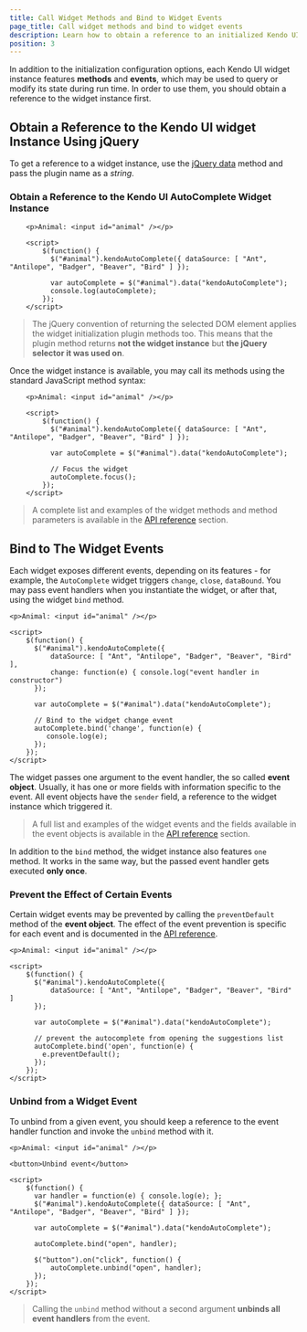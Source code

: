 ```yaml
---
title: Call Widget Methods and Bind to Widget Events
page_title: Call widget methods and bind to widget events
description: Learn how to obtain a reference to an initialized Kendo UI widget instance and call its methods and events
position: 3
---
```


In addition to the initialization configuration options, each Kendo UI widget instance features **methods** and **events**, which may be used to query or modify its state during run time. In order to use them, you should obtain a reference to the widget instance first.

## Obtain a Reference to the Kendo UI widget Instance Using jQuery

To get a reference to a widget instance, use the [jQuery data](http://api.jquery.com/data/) method and pass the plugin name as a *string*.


### Obtain a Reference to the Kendo UI AutoComplete Widget Instance

        <p>Animal: <input id="animal" /></p>

        <script>
            $(function() {
              $("#animal").kendoAutoComplete({ dataSource: [ "Ant", "Antilope", "Badger", "Beaver", "Bird" ] });

              var autoComplete = $("#animal").data("kendoAutoComplete");
              console.log(autoComplete);
            });
        </script>

> The jQuery convention of returning the selected DOM element applies the widget initialization plugin methods too. This means that the plugin method returns **not the widget instance** but **the jQuery selector it was used on**.

Once the widget instance is available, you may call its methods using the standard JavaScript method syntax:

        <p>Animal: <input id="animal" /></p>

        <script>
            $(function() {
              $("#animal").kendoAutoComplete({ dataSource: [ "Ant", "Antilope", "Badger", "Beaver", "Bird" ] });

              var autoComplete = $("#animal").data("kendoAutoComplete");

              // Focus the widget
              autoComplete.focus();
            });
        </script>

> A complete list and examples of the widget methods and method parameters is available in the [API reference](/api/introduction) section.

## Bind to The Widget Events

Each widget exposes different events, depending on its features - for example, the `AutoComplete` widget triggers `change`, `close`, `dataBound`.
You may pass event handlers when you instantiate the widget, or after that, using the widget `bind` method.

    <p>Animal: <input id="animal" /></p>

    <script>
        $(function() {
          $("#animal").kendoAutoComplete({
              dataSource: [ "Ant", "Antilope", "Badger", "Beaver", "Bird" ],
              change: function(e) { console.log("event handler in constructor")
          });

          var autoComplete = $("#animal").data("kendoAutoComplete");

          // Bind to the widget change event
          autoComplete.bind('change', function(e) {
             console.log(e);
          });
        });
    </script>

The widget passes one argument to the event handler, the so called **event object**. Usually, it has one or more fields with information specific to
the event.  All event objects have the `sender` field, a reference to the widget instance which triggered it.

> A full list and examples of the widget events and the fields available in the event objects is available in the [API reference](/api/introduction)
> section.

In addition to the `bind` method, the widget instance also features `one` method. It works in the same way, but the passed event handler gets executed
**only once**.

### Prevent the Effect of Certain Events

Certain widget events may be prevented by calling the `preventDefault` method of the **event object**.
The effect of the event prevention is specific for each event and is documented in the [API reference](/api/introduction).

    <p>Animal: <input id="animal" /></p>

    <script>
        $(function() {
          $("#animal").kendoAutoComplete({
              dataSource: [ "Ant", "Antilope", "Badger", "Beaver", "Bird" ]
          });

          var autoComplete = $("#animal").data("kendoAutoComplete");

          // prevent the autocomplete from opening the suggestions list
          autoComplete.bind('open', function(e) {
            e.preventDefault();
          });
        });
    </script>

### Unbind from a Widget Event

To unbind from a given event, you should keep a reference to the event handler function and invoke the `unbind` method with it.

    <p>Animal: <input id="animal" /></p>

    <button>Unbind event</button>

    <script>
        $(function() {
          var handler = function(e) { console.log(e); };
          $("#animal").kendoAutoComplete({ dataSource: [ "Ant", "Antilope", "Badger", "Beaver", "Bird" ] });

          var autoComplete = $("#animal").data("kendoAutoComplete");

          autoComplete.bind("open", handler);

          $("button").on("click", function() {
              autoComplete.unbind("open", handler);
          });
        });
    </script>

> Calling the `unbind` method without a second argument **unbinds all event handlers** from the event.
